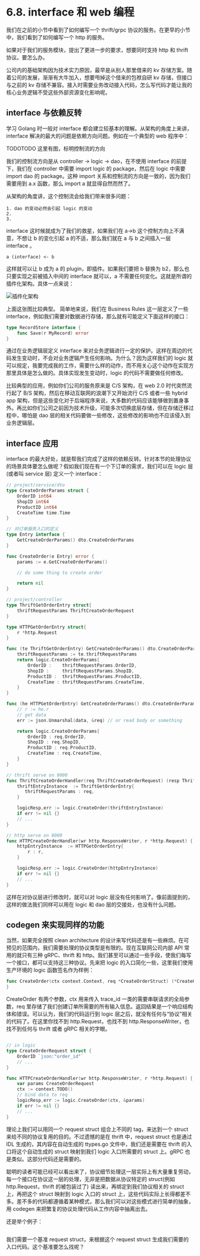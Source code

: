 # 6.8. interface 和 web 编程

我们在之前的小节中看到了如何编写一个 thrift/grpc 协议的服务。在更早的小节中，我们看到了如何编写一个 http 的服务。

如果对于我们的服务模块，提出了更进一步的要求，想要同时支持 http 和 thrift 协议。要怎么办。

公司内的基础架构因为技术实力原因，最早是从别人那里借来的 kv 存储方案。随着公司的发展，渐渐有大牛加入，想要甩掉这个借来的包袱自研 kv 存储，但接口与之前的 kv 存储不兼容。接入时需要业务改动接入代码，怎么写代码才能让我的核心业务逻辑不受这些外部资源变化影响呢。

## interface 与依赖反转
学习 Golang 时一般对 interface 都会建立较基本的理解。从架构的角度上来讲，interface 解决的最大的问题是依赖方向问题。例如在一个典型的 web 程序中：

TODOTODO 这里有图，标明控制流的方向

我们的控制流方向是从 controller -> logic -> dao，在不使用 interface 的前提下，我们在 controller 中需要 import logic 的 package，然后在 logic 中需要 import dao 的 package。这种 import 关系和控制流的方向是一致的，因为我们需要用到 a.x 函数，那么 import a 就显得自然而然了。

从架构的角度讲，这个控制流会给我们带来很多问题：

```
1. dao 的变动必然会引起 logic 的变动
2.
3.
```

interface 这时候就成为了我们的救星，如果我们在 a->b 这个控制方向上不满意，不想让 b 的变化引起 a 的不适，那么我们就在 a 与 b 之间插入一层 interface 。

```
a (interface) <- b
```

这样就可以让 b 成为 a 的 plugin，即插件。如果我们要把 b 替换为 b2，那么也只要实现之前被插入中间的 interface 就可以，a 不需要任何变化。这就是所谓的插件化架构。具体一点来说：

![插件化架构](../images/ch6-08-plugin-arch.jpg)

上面这张图比较典型。 简单地来说，我们在 Business Rules 这一层定义了一些 interface，例如我们需要对数据进行存储，那么就有可能定义下面这样的接口：

```go
type RecordStore interface {
    func Save(r MyRecord) error
}
```

通过在业务逻辑层定义 interface 来对业务逻辑进行一定的保护。这样在周边的代码发生变动时，不会对业务逻辑产生任何影响。为什么？因为这样我们的 logic 就可以规定，我要完成我的工作，需要什么样的动作，而不用关心这个动作在实现方那里具体是怎么做的。具体实现发生变动时，logic 的代码不需要做任何修改。

比较典型的应用，例如你们公司的服务原来是 C/S 架构，在 web 2.0 时代突然流行起了 B/S 架构，然后在移动互联网的浪潮下又开始流行 C/S 或者一些 hybrid app 架构，但是这些变化对于后端程序来说，大多数的代码应该能够做到置身事外。再比如你们公司之前因为技术升级，可能多次切换底层存储，但在存储迁移过程中，哪怕是 dao 层的相关代码要做一些修改，这些修改的影响也不应该侵入到业务逻辑层。

## interface 应用

interface 的最大好处，就是帮我们完成了这样的依赖反转。针对本节的处理协议的场景具体要怎么做呢？假如我们现在有一个下订单的需求，我们可以在 logic 层(或者叫 service 层) 定义一个 interface：

```go
// project/service/dto
type CreateOrderParams struct {
    OrderID int64
    ShopID int64
    ProductID int64
    CreateTime time.Time
}

// 对订单服务入口的定义
type Entry interface {
    GetCreateOrderParams() dto.CreateOrderParams
}

func CreateOrder(e Entry) error {
    params := e.GetCreateOrderParams()

    // do some thing to create order

    return nil
}

// project/controller
type ThriftGetOrderEntry struct{
    thriftRequestParams ThriftCreateOrderRequest
}

type HTTPGetOrderEntry struct{
    r *http.Request
}

func (te ThriftGetOrderEntry) GetCreateOrderParams() dto.CreateOrderParams {
    thriftRequestParams := te.thriftRequestParams
    return logic.CreateOrderParams{
        OrderID :    thriftRequestParams.OrderID,
        ShopID :     thriftRequestParams.ShopID,
        ProductID :  thriftRequestParams.ProductID,
        CreateTime : thriftRequestParams.CreateTime,
    }
}

func (he HTTPGetOrderEntry) GetCreateOrderParams() dto.CreateOrderParams {
    // r := he.r
    // get data
    err := json.Unmarshal(data, &req) // or read body or something

    return logic.CreateOrderParams{
        OrderID : req.OrderID,
        ShopID : req.ShopID,
        ProductID : req.ProductID,
        CreateTime : req.CreateTime,
    }
}

// thrift serve on 9000
func ThriftCreateOrderHandler(req ThriftCreateOrderRequest) (resp ThriftCreateOrderResp, error){
    thriftEntryInstance  := ThriftGetOrderEntry{
       thriftRequestParams : req,
    }

    logicResp,err := logic.CreateOrder(thriftEntryInstance)
    if err != nil {}
    // ...
}

// http serve on 8000
func HTTPCreateOrderHandler(wr http.ResponseWriter, r *http.Request) {
    httpEntryInstance  := HTTPGetOrderEntry{
        r : r,
    }

    logicResp,err := logic.CreateOrder(httpEntryInstance)
    if err != nil {}
    // ...
}

```

这样在对协议层进行修改时，就可以对 logic 层没有任何影响了。像前面提到的，这样的做法我们同样可以用在 logic 和 dao 层的交接处，也没有什么问题。

## codegen 来实现同样的功能

当然，如果完全按照 clean architecture 的设计来写代码还是有一些麻烦。在可预见的范围内，我们需要处理的协议类型是有限的。现在互联网公司内部 API 常用的就只有三种 gRPC、thrift 和 http。我们甚至可以通过一些手段，使我们每写一个接口，都可以支持这三种协议。先来把 logic 的入口简化一些，这里我们使用生产环境的 logic 函数签名作为样例：

```go
func CreateOrder(ctx context.Context, req *CreateOrderStruct) (*CreateOrderRespStruct, error) {
}
```

CreateOrder 有两个参数，ctx 用来传入 trace_id 一类的需要串联请求的全局参数，req 里存储了我们创建订单所需要的所有输入信息。返回结果是一个响应结构体和错误。可以认为，我们的代码运行到 logic 层之后，就没有任何与“协议”相关的代码了。在这里你找不到 http.Request，也找不到 http.ResponseWriter，也找不到任何与 thrift 或者 gRPC 相关的字眼。

```go

// in logic
type CreateOrderRequest struct {
    OrderID `json:"order_id"`
    // ...
}

func HTTPCreateOrderHandler(wr http.ResponseWriter, r *http.Request) {
    var params CreateOrderRequest
    ctx := context.TODO()
    // bind data to req
    logicResp,err := logic.CreateOrder(ctx, &params)
    if err != nil {}
    // ...
}
```

理论上我们可以用同一个 request struct 组合上不同的 tag，来达到一个 struct 来给不同的协议复用的目的。不过遗憾的是在 thrift 中，request struct 也是通过 IDL 生成的，其内容在自动生成的 ttypes.go 文件中，我们还是需要在 thrift 的入口将这个自动生成的 struct 映射到我们 logic 入口所需要的 struct 上。gRPC 也是类似。这部分代码还是需要的。

聪明的读者可能已经可以看出来了，协议细节处理这一层实际上有大量重复劳动，每一个接口在协议这一层的处理，无非是把数据从协议特定的 struct(例如 http.Request，thrift 的被包装过了) 读出来，再绑定到我们协议相关的 struct 上，再把这个 struct 映射到 logic 入口的 struct 上，这些代码实际上长得都差不多。差不多的代码都遵循着某种模式，那么我们可以对这些模式进行简单的抽象，用 codegen 来把繁复的协议处理代码从工作内容中抽离出去。

还是举个例子：

```go
```

我们需要一个基准 request struct，来根据这个 request struct 生成我们需要的入口代码。这个基准要怎么找呢？